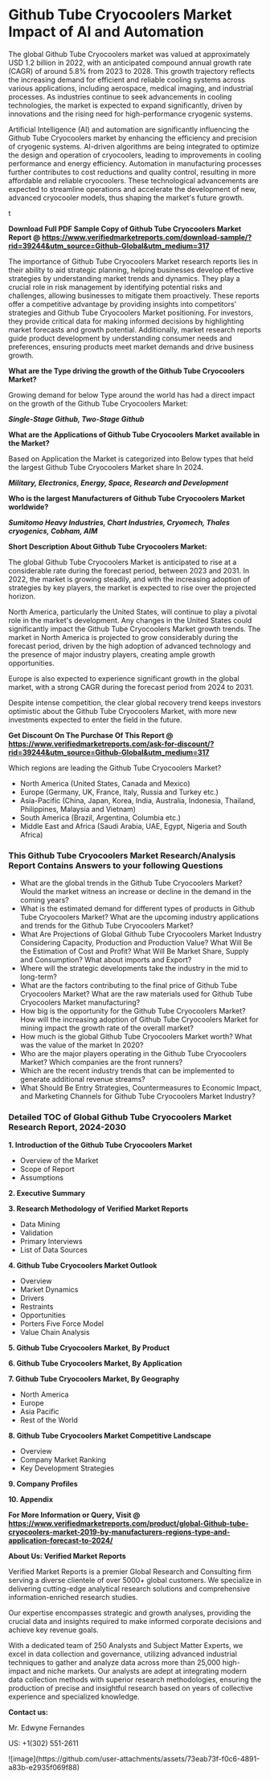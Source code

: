 <h1>Github Tube Cryocoolers Market Impact of AI and Automation</h1><p>The global Github Tube Cryocoolers market was valued at approximately USD 1.2 billion in 2022, with an anticipated compound annual growth rate (CAGR) of around 5.8% from 2023 to 2028. This growth trajectory reflects the increasing demand for efficient and reliable cooling systems across various applications, including aerospace, medical imaging, and industrial processes. As industries continue to seek advancements in cooling technologies, the market is expected to expand significantly, driven by innovations and the rising need for high-performance cryogenic systems.</p><p>Artificial Intelligence (AI) and automation are significantly influencing the Github Tube Cryocoolers market by enhancing the efficiency and precision of cryogenic systems. AI-driven algorithms are being integrated to optimize the design and operation of cryocoolers, leading to improvements in cooling performance and energy efficiency. Automation in manufacturing processes further contributes to cost reductions and quality control, resulting in more affordable and reliable cryocoolers. These technological advancements are expected to streamline operations and accelerate the development of new, advanced cryocooler models, thus shaping the market's future growth.</p>t</p><p id="" class=""><strong>Download Full PDF Sample Copy of Github Tube Cryocoolers Market Report @ <a href="https://www.verifiedmarketreports.com/download-sample/?rid=39244&utm_source=Github-Global&utm_medium=317" target="_blank">https://www.verifiedmarketreports.com/download-sample/?rid=39244&utm_source=Github-Global&utm_medium=317</a></strong></p><p>The importance of&nbsp;Github Tube Cryocoolers Market research reports lies in their ability to aid strategic planning, helping businesses develop effective strategies by understanding market trends and dynamics. They play a crucial role in risk management by identifying potential risks and challenges, allowing businesses to mitigate them proactively. These reports offer a competitive advantage by providing insights into competitors' strategies and Github Tube Cryocoolers Market positioning. For investors, they provide critical data for making informed decisions by highlighting market forecasts and growth potential. Additionally, market research reports guide product development by understanding consumer needs and preferences, ensuring products meet market demands and drive business growth.</p><p><strong>What are the&nbsp;Type driving the growth of the Github Tube Cryocoolers Market?</strong></p><p id="" class="">Growing demand for below Type around the world has had a direct impact on the growth of the Github Tube Cryocoolers Market:</p><em><strong>Single-Stage Github, Two-Stage Github</strong></em></p><strong>What are the&nbsp;Applications&nbsp;of Github Tube Cryocoolers Market available in the Market?</strong></p><p id="" class="">Based on Application the Market is categorized into Below types that held the largest Github Tube Cryocoolers Market share In 2024.</p><em><strong>Military, Electronics, Energy, Space, Research and Development</strong></em></p><strong>Who is the largest Manufacturers of Github Tube Cryocoolers Market worldwide?</strong></p><p><em><strong>Sumitomo Heavy Industries, Chart Industries, Cryomech, Thales cryogenics, Cobham, AIM</strong></em></p><p id="" class=""><strong>Short Description About Github Tube Cryocoolers Market:</strong></p><p>The global Github Tube Cryocoolers Market is anticipated to rise at a considerable rate during the forecast period, between 2023 and 2031. In 2022, the market is growing steadily, and with the increasing adoption of strategies by key players, the market is expected to rise over the projected horizon.</p><p>North America, particularly the United States, will continue to play a pivotal role in the market's development. Any changes in the United States could significantly impact the Github Tube Cryocoolers Market growth trends. The market in North America is projected to grow considerably during the forecast period, driven by the high adoption of advanced technology and the presence of major industry players, creating ample growth opportunities.</p><p>Europe is also expected to experience significant growth in the global market, with a strong CAGR during the forecast period from 2024 to 2031.</p><p>Despite intense competition, the clear global recovery trend keeps investors optimistic about the Github Tube Cryocoolers Market, with more new investments expected to enter the field in the future.</p><p id="" class=""><strong>Get Discount On The Purchase Of This Report @ <a href="https://www.verifiedmarketreports.com/ask-for-discount/?rid=39244&utm_source=Github-Global&utm_medium=317" target="_blank">https://www.verifiedmarketreports.com/ask-for-discount/?rid=39244&utm_source=Github-Global&utm_medium=317</a></strong></p>Which regions are leading the Github Tube Cryocoolers Market?</p><ul><li>North America (United States, Canada and Mexico)</li><li>Europe (Germany, UK, France, Italy, Russia and Turkey etc.)</li><li>Asia-Pacific (China, Japan, Korea, India, Australia, Indonesia, Thailand, Philippines, Malaysia and Vietnam)</li><li>South America (Brazil, Argentina, Columbia etc.)</li><li>Middle East and Africa (Saudi Arabia, UAE, Egypt, Nigeria and South Africa)</li></ul><h3 id="" class="">This Github Tube Cryocoolers Market Research/Analysis Report Contains Answers to your following Questions</h3><ul><li>What are the global trends in the Github Tube Cryocoolers Market? Would the market witness an increase or decline in the demand in the coming years?</li><li>What is the estimated demand for different types of products in Github Tube Cryocoolers Market? What are the upcoming industry applications and trends for the Github Tube Cryocoolers Market?</li><li>What Are Projections of Global Github Tube Cryocoolers Market Industry Considering Capacity, Production and Production Value? What Will Be the Estimation of Cost and Profit? What Will Be Market Share, Supply and Consumption? What about imports and Export?</li><li>Where will the strategic developments take the industry in the mid to long-term?</li><li>What are the factors contributing to the final price of Github Tube Cryocoolers Market? What are the raw materials used for Github Tube Cryocoolers Market manufacturing?</li><li>How big is the opportunity for the Github Tube Cryocoolers Market? How will the increasing adoption of Github Tube Cryocoolers Market for mining impact the growth rate of the overall market?</li><li>How much is the global Github Tube Cryocoolers Market worth? What was the value of the market In 2020?</li><li>Who are the major players operating in the Github Tube Cryocoolers Market? Which companies are the front runners?</li><li>Which are the recent industry trends that can be implemented to generate additional revenue streams?</li><li>What Should Be Entry Strategies, Countermeasures to Economic Impact, and Marketing Channels for Github Tube Cryocoolers Market Industry?</li></ul><h3 id="" class="">Detailed TOC of Global Github Tube Cryocoolers Market Research Report, 2024-2030</h3><p id="" class=""><strong>1. Introduction of the Github Tube Cryocoolers Market</strong></p><ul><li>Overview of the Market</li><li>Scope of Report</li><li>Assumptions</li></ul><p id="" class=""><strong>2. Executive Summary</strong></p><p id="" class=""><strong>3. Research Methodology of Verified Market Reports</strong></p><ul><li>Data Mining</li><li>Validation</li><li>Primary Interviews</li><li>List of Data Sources</li></ul><p id="" class=""><strong>4. Github Tube Cryocoolers Market Outlook</strong></p><ul><li>Overview</li><li>Market Dynamics</li><li>Drivers</li><li>Restraints</li><li>Opportunities</li><li>Porters Five Force Model</li><li>Value Chain Analysis</li></ul><p id="" class=""><strong>5. Github Tube Cryocoolers Market, By Product</strong></p><p id="" class=""><strong>6. Github Tube Cryocoolers Market, By Application</strong></p><p id="" class=""><strong>7. Github Tube Cryocoolers Market, By Geography</strong></p><ul><li>North America</li><li>Europe</li><li>Asia Pacific</li><li>Rest of the World</li></ul><p id="" class=""><strong>8. Github Tube Cryocoolers Market Competitive Landscape</strong></p><ul><li>Overview</li><li>Company Market Ranking</li><li>Key Development Strategies</li></ul><p id="" class=""><strong>9. Company Profiles</strong></p><p id="" class=""><strong>10. Appendix</strong></p><p id="" class=""><strong>For More Information or Query, Visit @ <a href="https://www.verifiedmarketreports.com/product/global-Github-tube-cryocoolers-market-2019-by-manufacturers-regions-type-and-application-forecast-to-2024/" target="_blank">https://www.verifiedmarketreports.com/product/global-Github-tube-cryocoolers-market-2019-by-manufacturers-regions-type-and-application-forecast-to-2024/</a></strong></p><p id="" class=""><strong>About Us: Verified Market Reports</strong></p><p id="" class="">Verified Market Reports is a premier Global Research and Consulting firm serving a diverse clientele of over 5000+ global customers. We specialize in delivering cutting-edge analytical research solutions and comprehensive information-enriched research studies.</p><p id="" class="">Our expertise encompasses strategic and growth analyses, providing the crucial data and insights required to make informed corporate decisions and achieve key revenue goals.</p><p id="" class="">With a dedicated team of 250 Analysts and Subject Matter Experts, we excel in data collection and governance, utilizing advanced industrial techniques to gather and analyze data across more than 25,000 high-impact and niche markets. Our analysts are adept at integrating modern data collection methods with superior research methodologies, ensuring the production of precise and insightful research based on years of collective experience and specialized knowledge.</p><p id="" class=""><strong>Contact us:</strong></p><p id="" class="">Mr. Edwyne Fernandes</p><p id="" class="">US: +1(302) 551-2611</p>
![image](https://github.com/user-attachments/assets/73eab73f-f0c6-4891-a83b-e2935f069f88)
